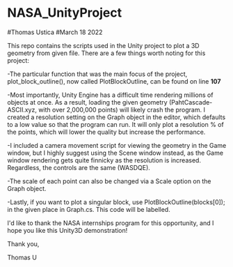 # NASA_UnityProject
#Thomas Ustica
#March 18 2022

This repo contains the scripts used in the Unity project to plot a 3D geometry from given file. There are a few things worth noting for this project:

-The particular function that was the main focus of the project, plot_block_outline(), now called PlotBlockOutline, can be found on line **107**

-Most importantly, Unity Engine has a difficult time rendering millions of objects at once. As a result, loading the given geometry (PahtCascade-ASCII.xyz, with over 2,000,000 points) will likely crash the program. I created a resolution setting on the Graph object in the editor, which defaults to a low value so that the program can run. It will only plot a resolution % of the points, which will lower the quality but increase the performance.

-I included a camera movement script for viewing the geometry in the Game window, but I highly suggest using the Scene window instead, as the Game window rendering gets quite finnicky as the resolution is increased. Regardless, the controls are the same (WASDQE).

-The scale of each point can also be changed via a Scale option on the Graph object.

-Lastly, if you want to plot a singular block, use PlotBlockOutline(blocks[0]); in the given place in Graph.cs. This code will be labelled.


I'd like to thank the NASA internships program for this opportunity, and I hope you like this Unity3D demonstration!

Thank you,

Thomas U
